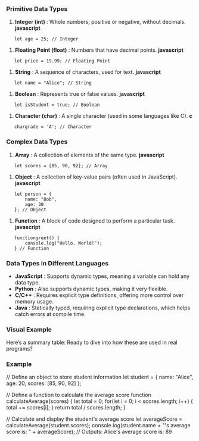 ### Primitive Data Types

1. **Integer (int)** : Whole numbers, positive or negative, without decimals.
   **javascript**

```
   let age = 25; // Integer
```

1. **Floating Point (float)** : Numbers that have decimal points.
   **javascript**

```
   let price = 19.99; // Floating Point
```

1. **String** : A sequence of characters, used for text.
   **javascript**

```
   let name = "Alice"; // String
```

1. **Boolean** : Represents true or false values.
   **javascript**

```
   let isStudent = true; // Boolean
```

1. **Character (char)** : A single character (used in some languages like C).
   **c**

```
   chargrade = 'A'; // Character
```

### Complex Data Types

1. **Array** : A collection of elements of the same type.
   **javascript**

```
   let scores = [85, 90, 92]; // Array
```

1. **Object** : A collection of key-value pairs (often used in JavaScript).
   **javascript**

```
   let person = {
       name: "Bob",
       age: 30
   }; // Object
```

1. **Function** : A block of code designed to perform a particular task.
   **javascript**

```
   functiongreet() {
       console.log("Hello, World!");
   } // Function
```

### Data Types in Different Languages

* **JavaScript** : Supports dynamic types, meaning a variable can hold any data type.
* **Python** : Also supports dynamic types, making it very flexible.
* **C/C++** : Requires explicit type definitions, offering more control over memory usage.
* **Java** : Statically typed, requiring explicit type declarations, which helps catch errors at compile time.

### Visual Example

Here’s a summary table: Ready to dive into how these are used in real programs?

### Example

// Define an object to store student information
let  student = {
    name: "Alice",
    age: 20,
    scores: [85, 90, 92]
};

// Define a function to calculate the average score
function calculateAverage(scores) {
    let  total = 0;
    for(let  i = 0; i < scores.length; i++) {
        total += scores[i];
    }
    return total / scores.length;
}

// Calculate and display the student's average score
let  averageScore = calculateAverage(student.scores);
console.log(student.name + "'s average score is: " + averageScore); // Outputs: Alice's average score is: 89
